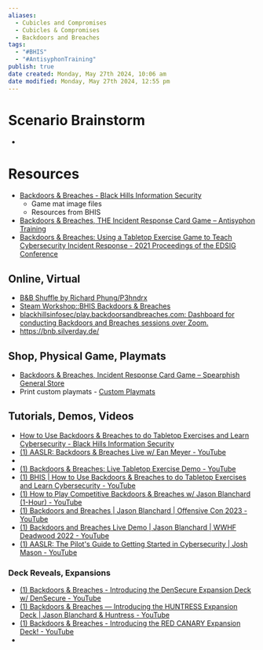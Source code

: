 ```yaml
---
aliases:
  - Cubicles and Compromises
  - Cubicles & Compromises
  - Backdoors and Breaches
tags:
  - "#BHIS"
  - "#AntisyphonTraining"
publish: true
date created: Monday, May 27th 2024, 10:06 am
date modified: Monday, May 27th 2024, 12:55 pm
---
```


# Scenario Brainstorm
- 
# Resources
- [Backdoors & Breaches - Black Hills Information Security](https://www.blackhillsinfosec.com/projects/backdoorsandbreaches/)
	- Game mat image files
	- Resources from BHIS
- [Backdoors & Breaches, THE Incident Response Card Game – Antisyphon Training](https://www.antisyphontraining.com/backdoors-and-breaches/)
- [Backdoors & Breaches: Using a Tabletop Exercise Game to Teach Cybersecurity Incident Response - 2021 Proceedings of the EDSIG Conference](https://proc.iscap.info/2021/pdf/5562.pdf)
## Online, Virtual
- [B&B Shuffle by Richard Phung/P3hndrx](https://play.backdoorsandbreaches.com/)
- [Steam Workshop::BHIS Backdoors & Breaches](https://steamcommunity.com/sharedfiles/filedetails/?id=2401033477)
- [blackhillsinfosec/play.backdoorsandbreaches.com: Dashboard for conducting Backdoors and Breaches sessions over Zoom.](https://github.com/blackhillsinfosec/play.backdoorsandbreaches.com) 
- https://bnb.silverday.de/
## Shop, Physical Game, Playmats
- [Backdoors & Breaches, Incident Response Card Game – Spearphish General Store](https://spearphish-general-store.myshopify.com/collections/backdoors-breaches-incident-response-card-game)
- Print custom playmats - [Custom Playmats](https://www.inkedgaming.com/pages/custom-playmats-1) 
## Tutorials, Demos, Videos
- [How to Use Backdoors & Breaches to do Tabletop Exercises and Learn Cybersecurity - Black Hills Information Security](https://www.blackhillsinfosec.com/how-to-use-backdoors-breaches/) 
- [(1) AASLR: Backdoors & Breaches Live w/ Ean Meyer - YouTube](https://www.youtube.com/watch?v=0hAeEQRBVIs)
- 
- [(1) Backdoors & Breaches: Live Tabletop Exercise Demo - YouTube](https://www.youtube.com/watch?v=-g_CRiaS6-4) 
- [(1) BHIS | How to Use Backdoors & Breaches to do Tabletop Exercises and Learn Cybersecurity - YouTube](https://www.youtube.com/watch?v=pMY2HXUrKsg) 
- [(1) How to Play Competitive Backdoors & Breaches w/ Jason Blanchard (1-Hour) - YouTube](https://www.youtube.com/watch?v=nTwvGA8_8YA) 
- [(1) Backdoors and Breaches | Jason Blanchard | Offensive Con 2023 - YouTube](https://www.youtube.com/watch?v=xFF9yn9s0I8)
- [(1) Backdoors and Breaches Live Demo | Jason Blanchard | WWHF Deadwood 2022 - YouTube](https://www.youtube.com/watch?v=HDPaSKn4OYI) 
- [(1) AASLR: The Pilot's Guide to Getting Started in Cybersecurity | Josh Mason - YouTube](https://www.youtube.com/watch?v=ontSQpRV4AM) 
### Deck Reveals, Expansions
- [(1) Backdoors & Breaches - Introducing the DenSecure Expansion Deck w/ DenSecure - YouTube](https://www.youtube.com/watch?v=JO71FrNxp1M) 
- [(1) Backdoors & Breaches — Introducing the HUNTRESS Expansion Deck | Jason Blanchard & Huntress - YouTube](https://www.youtube.com/watch?v=VcCLedyms-w)
- [(1) Backdoors & Breaches - Introducing the RED CANARY Expansion Deck! - YouTube](https://www.youtube.com/watch?v=F6v0AjdNdiA)
- 